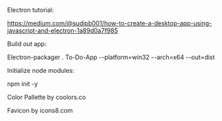 Electron tutorial:

https://medium.com/@sudipb001/how-to-create-a-desktop-app-using-javascript-and-electron-1a89d0a7f985

Build out app:

Electron-packager . To-Do-App --platform=win32 --arch=x64 --out=dist

Initialize node modules:

npm init -y

Color Pallette by coolors.co

Favicon by icons8.com